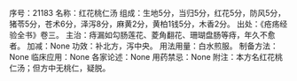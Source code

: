 序号：21183
名称：红花桃仁汤
组成：生地5分，当归5分，红花5分，防风5分，猪苓5分，苍术6分，泽泻8分，麻黄2分，黄柏1钱5分，木香2分。
出处：《疮疡经验全书》卷三。
主治：痔漏如勾肠莲花、菱角翻花、珊瑚盘肠等痔，年久不愈者。
加减：None
功效：补北方，泻中央。
用法用量：白水煎服。
制备方法：None
临床应用：None
各家论述：None
用药禁忌：None
附注：本方名红花桃仁汤；但方中无桃仁，疑脱。
